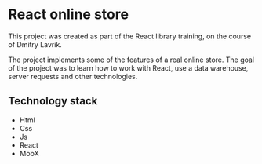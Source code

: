 # React online store

This project was created as part of the React library training, on the course of Dmitry Lavrik.

The project implements some of the features of a real online store. The goal of the project was to learn how to work with React, use a data warehouse, server requests and other technologies.

## Technology stack

* Html
* Css
* Js
* React
* MobX